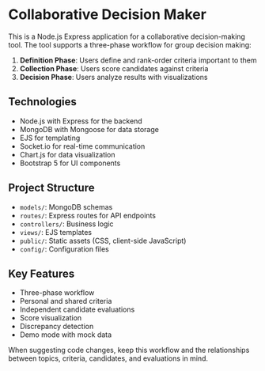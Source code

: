 <!-- Use this file to provide workspace-specific custom instructions to Copilot. For more details, visit https://code.visualstudio.com/docs/copilot/copilot-customization#_use-a-githubcopilotinstructionsmd-file -->

# Collaborative Decision Maker

This is a Node.js Express application for a collaborative decision-making tool. The tool supports a three-phase workflow for group decision making:

1. **Definition Phase**: Users define and rank-order criteria important to them
2. **Collection Phase**: Users score candidates against criteria
3. **Decision Phase**: Users analyze results with visualizations

## Technologies

- Node.js with Express for the backend
- MongoDB with Mongoose for data storage
- EJS for templating
- Socket.io for real-time communication
- Chart.js for data visualization
- Bootstrap 5 for UI components

## Project Structure

- `models/`: MongoDB schemas
- `routes/`: Express routes for API endpoints
- `controllers/`: Business logic
- `views/`: EJS templates
- `public/`: Static assets (CSS, client-side JavaScript)
- `config/`: Configuration files

## Key Features

- Three-phase workflow
- Personal and shared criteria
- Independent candidate evaluations
- Score visualization
- Discrepancy detection
- Demo mode with mock data

When suggesting code changes, keep this workflow and the relationships between topics, criteria, candidates, and evaluations in mind.
